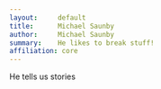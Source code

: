 ```yaml
---
layout:     default
title:      Michael Saunby
author:     Michael Saunby
summary:    He likes to break stuff!
affiliation: core
---
```


He tells us stories